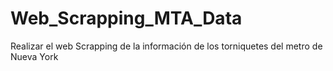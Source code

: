 # Web_Scrapping_MTA_Data
Realizar el web Scrapping de la información de los torniquetes del metro de Nueva York 
